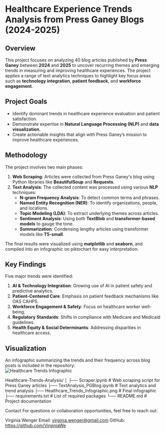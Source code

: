 # Healthcare Experience Trends Analysis from Press Ganey Blogs (2024-2025)

## Overview
This project focuses on analyzing 40 blog articles published by **Press Ganey** between **2024** and **2025** to uncover recurring themes and emerging trends in measuring and improving healthcare experiences. The project applies a range of text analytics techniques to highlight key focus areas such as **technology integration**, **patient feedback**, and **workforce engagement**.

## Project Goals
- Identify dominant trends in healthcare experience evaluation and patient satisfaction.
- Demonstrate expertise in **Natural Language Processing (NLP)** and **data visualization**.
- Create actionable insights that align with Press Ganey’s mission to improve healthcare experiences.

## Methodology
The project involves two main phases:

1. **Web Scraping**: Articles were collected from Press Ganey's blog using Python libraries like **BeautifulSoup** and **Requests**.
2. **Text Analysis**: The collected content was processed using various **NLP** techniques:
   - **N-gram Frequency Analysis**: To detect common terms and phrases.
   - **Named Entity Recognition (NER)**: To identify organizations, people, and locations.
   - **Topic Modeling (LDA)**: To extract underlying themes across articles.
   - **Sentiment Analysis**: Using both **TextBlob** and **transformer-based models** to gauge the tone.
   - **Summarization**: Condensing lengthy articles using transformer models like **T5-small**.
   
The final results were visualized using **matplotlib** and **seaborn**, and compiled into an infographic on piktochart for easy interpretation.

## Key Findings
Five major trends were identified:
1. **AI & Technology Integration**: Growing use of AI in patient safety and predictive analytics.
2. **Patient-Centered Care**: Emphasis on patient feedback mechanisms like OAS CAHPS.
3. **Workforce Engagement & Safety**: Focus on healthcare worker well-being.
4. **Regulatory Standards**: Shifts in compliance with Medicare and Medicaid guidelines.
5. **Health Equity & Social Determinants**: Addressing disparities in healthcare access.

## Visualization
An infographic summarizing the trends and their frequency across blog posts is included in the repository:  
![Healthcare Trends Infographic](Healthcare_Trends_Infographic.png)

Healthcare-Trends-Analysis/
│
├── Scraper.ipynb                # Web scraping script for Press Ganey articles
├── TextAnalysis_PGBlog.ipynb    # Text analytics and trend analysis
├── Healthcare_Trends_Infographic.png  # Final infographic
├── requirements.txt             # List of required packages
└── README.md                    # Project documentation

Contact
For questions or collaboration opportunities, feel free to reach out:

Virginia Wenger
Email: virginia.wenger@gmail.com
GitHub: https://github.com/VirginiaWe



